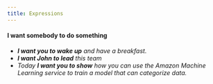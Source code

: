 ```yaml
---
title: Expressions
---
```


#### I want somebody to do something

- _**I want you to wake up** and have a breakfast._
- _**I want John to lead** this team_
- _Today **I want you to show** how you can use the Amazon Machine Learning service to train a model that can categorize data._
